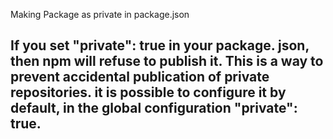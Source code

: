 Making Package as private in package.json

## If you set "private": true in your package. json, then npm will refuse to publish it. This is a way to prevent accidental publication of private repositories. it is possible to configure it by default, in the global configuration "private": true.
